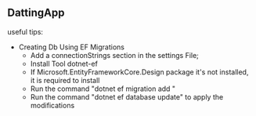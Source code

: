 ## DattingApp

useful tips:

- Creating Db Using EF Migrations
  - Add a connectionStrings section in the settings File;
  - Install Tool dotnet-ef
  - If Microsoft.EntityFrameworkCore.Design package it's not installed, it is required to install 
  - Run the command "dotnet ef migration add <params>"
  - Run the command "dotnet ef database update" to apply the modifications
